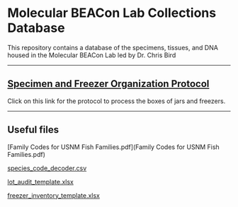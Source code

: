 # Molecular BEACon Lab Collections Database

This repository contains a database of the specimens, tissues, and DNA housed in the Molecular BEACon Lab led by Dr. Chris Bird

---

## [Specimen and Freezer Organization Protocol](protocol_organization.md)

Click on this link for the protocol to process the boxes of jars and freezers.

---

## Useful files

[Family Codes for USNM Fish Families.pdf](Family Codes for USNM Fish Families.pdf)

[species_code_decoder.csv](species_code_decoder.csv)

[lot_audit_template.xlsx](lot_audit_template.xlsx)

[freezer_inventory_template.xlsx](freezer_inventory_template.xlsx)